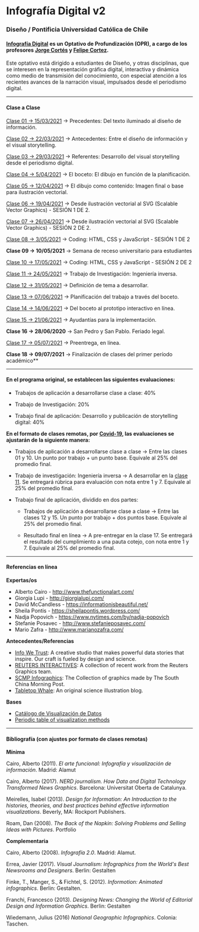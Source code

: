 # Infografía Digital v2

### Diseño / Pontificia Universidad Católica de Chile

#### [Infografía Digital](http://catalogo.uc.cl/index.php?tmpl=component&option=com_catalogo&view=programa&sigla=dno075) es un Optativo de Profundización (OPR), a cargo de los profesores [Jorge Cortés](https://cargocollective.com/jorgelcortes/) y [Felipe Cortez](http://profesor.faco.cl/).

Este optativo está dirigido a estudiantes de Diseño, y otras disciplinas, que se interesen en la representación gráfica digital, interactiva y dinámica como medio de transmisión del conocimiento, con especial atención a los recientes avances de la narración visual, impulsados desde el periodismo digital.

- - - - - - - - - -

#### Clase a Clase

[Clase 01 → 15/03/2021](https://github.com/profesorfaco/dno075-2021/main/gh-pages/clase-01) → Precedentes: Del texto iluminado al diseño de información.

[Clase 02 → 22/03/2021](https://github.com/profesorfaco/dno075-2021/main/gh-pages/clase-02) → Antecedentes: Entre el diseño de información y el visual storytelling.

[Clase 03 → 29/03/2021](https://github.com/profesorfaco/dno075-2021/main/gh-pages/clase-03) → Referentes: Desarrollo del visual storytelling desde el periodismo digital.

[Clase 04 → 5/04/2021](https://github.com/profesorfaco/dno075-2021/main/gh-pages/clase-04) → El boceto: El dibujo en función de la planificación.

[Clase 05 → 12/04/2021](https://github.com/profesorfaco/dno075-2021/main/gh-pages/clase-05) → El dibujo como contenido: Imagen final o base para ilustración vectorial.

[Clase 06 → 19/04/2021](https://github.com/profesorfaco/dno075-2021/main/gh-pages/clase-06) → Desde ilustración vectorial al SVG (Scalable Vector Graphics) - SESIÓN 1 DE 2.

[Clase 07 → 26/04/2021](https://github.com/profesorfaco/dno075-2021/main/gh-pages/clase-07) → Desde ilustración vectorial al SVG (Scalable Vector Graphics) - SESIÓN 2 DE 2.

[Clase 08 → 3/05/2021](https://github.com/profesorfaco/dno075-2021/main/gh-pages/clase-08) → Coding: HTML, CSS y JavaScript - SESIÓN 1 DE 2

**Clase 09 → 10/05/2021** → Semana de receso universitario para estudiantes

[Clase 10 → 17/05/2021](https://github.com/profesorfaco/dno075-2021/main/gh-pages/clase-10) → Coding: HTML, CSS y JavaScript - SESIÓN 2 DE 2

[Clase 11 → 24/05/2021](https://github.com/profesorfaco/dno075-2021/main/gh-pages/clase-11) → Trabajo de Investigación: Ingeniería inversa.

[Clase 12 → 31/05/2021](https://github.com/profesorfaco/dno075-2021/main/gh-pages/clase-12) → Definición de tema a desarrollar.

[Clase 13 → 07/06/2021](https://github.com/profesorfaco/dno075-2021/main/gh-pages/clase-13) → Planificación del trabajo a través del boceto.

[Clase 14 → 14/06/2021](https://github.com/profesorfaco/dno075-2021/main/gh-pages/clase-14) → Del boceto al prototipo interactivo en línea.

[Clase 15 → 21/06/2021](https://github.com/profesorfaco/dno075-2021/main/gh-pages/clase-15) → Ayudantías para la implementación.

**Clase 16 → 28/06/2020** → San Pedro y San Pablo. Feriado legal.

[Clase 17 → 05/07/2021](https://github.com/profesorfaco/dno075-2021/main/gh-pages/clase-17) → Preentrega, en línea.

**Clase 18 → 09/07/2021** → Finalización de clases del primer período académico**

- - - - - - - - - -

#### En el programa original, se establecen las siguientes evaluaciones:

- Trabajos de aplicación a desarrollarse clase a clase: 40%

- Trabajo de Investigación: 20%

- Trabajo final de aplicación: Desarrollo y publicación de storytelling digital: 40%

**En el formato de clases remotas, por [Covid-19](https://www.uc.cl/uc-contra-el-coronavirus/), las evaluaciones se ajustarán de la siguiente manera:**

- Trabajos de aplicación a desarrollarse clase a clase → Entre las clases 01 y 10. Un punto por trabajo + un punto base. Equivale al 25% del promedio final. 

- Trabajo de investigación: Ingeniería inversa → A desarrollar en la [clase 11](https://github.com/profesorfaco/dno075-2021/main/gh-pages/clase-11). Se entregará rúbrica para evaluación con nota entre 1 y 7. Equivale al 25% del promedio final.

- Trabajo final de aplicación, dividido en dos partes: 

  - Trabajos de aplicación a desarrollarse clase a clase → Entre las clases 12 y 15. Un punto por trabajo + dos puntos base. Equivale al 25% del promedio final.

  - Resultado final en línea → A pre-entregar en la clase 17. Se entregará el resultado del cumplimiento a una pauta cotejo, con nota entre 1 y 7. Equivale al 25% del promedio final.

- - - - - - - - - - 

#### Referencias en línea

**Expertas/os**

- Alberto Cairo - http://www.thefunctionalart.com/
- Giorgia Lupi - http://giorgialupi.com/ 
- David McCandless - https://informationisbeautiful.net/
- Sheila Pontis - https://sheilapontis.wordpress.com/
- Nadja Popovich - https://www.nytimes.com/by/nadja-popovich
- Stefanie Posavec - http://www.stefanieposavec.com/
- Mario Zafra - http://www.marianozafra.com/

**Antecedentes/Referencias**

- [Info We Trust](https://infowetrust.com/essays): A creative studio that makes powerful data stories that inspire. Our craft is fueled by design and science.
- [REUTERS INTERACTIVES](https://graphics.reuters.com/): A collection of recent work from the Reuters Graphics team.
- [SCMP Infographics](https://www.scmp.com/infographic/): The Collection of graphics made by The South China Morning Post.
- [Tabletop Whale](http://tabletopwhale.com/): An original science illustration blog.

**Bases**

- [Catálogo de Visualización de Datos](https://datavizcatalogue.com/ES/)
- [Periodic table of visualization methods](http://www.visual-literacy.org/periodic_table/periodic_table.html )

- - - - - - - - - -

#### Bibliografía (con ajustes por formato de clases remotas)

**Mínima**

Cairo, Alberto (2011). *El arte funcional: Infografía y visualización de información*. Madrid: Alamut

Cairo, Alberto (2017). *NERD journalism. How Data and Digital Technology Transformed News Graphics*. Barcelona: Universitat Oberta de Catalunya.

Meirelles, Isabel (2013). *Design for Information: An Introduction to the histories, theories, and best practices behind effective information visualizations*. Beverly, MA: Rockport Publishers.

Roam, Dan (2008). *The Back of the Napkin: Solving Problems and Selling Ideas with Pictures*. Portfolio

**Complementaria**

Cairo, Alberto (2008). *Infografía 2.0*. Madrid: Alamut.

Errea, Javier (2017). *Visual Journalism: Infographics from the World's Best Newsrooms and Designers*. Berlin: Gestalten

Finke, T., Manger, S., & Fichtel, S. (2012). *Informotion: Animated infographics*. Berlin: Gestalten.

Franchi, Francesco (2013). *Designing News: Changing the World of Editorial Design and Information Graphics*. Berlin: Gestalten

Wiedemann, Julius (2016) *National Geographic Infographics*. Colonia: Taschen.
